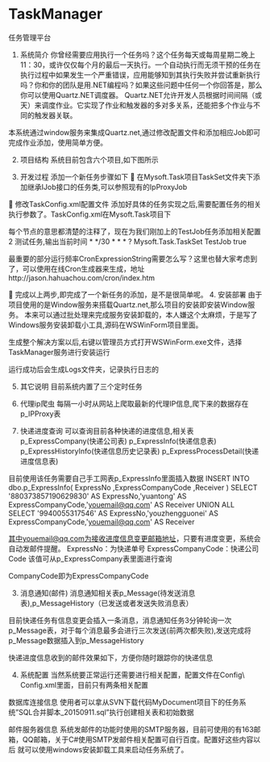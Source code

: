 # TaskManager
任务管理平台
1.	系统简介
你曾经需要应用执行一个任务吗？这个任务每天或每周星期二晚上11：30，或许仅仅每个月的最后一天执行。一个自动执行而无须干预的任务在执行过程中如果发生一个严重错误，应用能够知到其执行失败并尝试重新执行吗？你和你的团队是用.NET编程吗？如果这些问题中任何一个你回答是，那么你可以使用Quartz.NET调度器。 Quartz.NET允许开发人员根据时间间隔（或天）来调度作业。它实现了作业和触发器的多对多关系，还能把多个作业与不同的触发器关联。

本系统通过window服务来集成Quartz.net,通过修改配置文件和添加相应Job即可完成作业添加，使用简单方便。

2.	项目结构
系统目前包含六个项目,如下图所示
 
3.	开发过程
添加一个新任务步骤如下
	在Mysoft.Task项目TaskSet文件夹下添加继承IJob接口的任务类,可以参照现有的IpProxyJob
 
 
	修改TaskConfig.xml配置文件
添加好具体的任务实现之后,需要配置任务的相关执行参数了。TaskConfig.xml在Mysoft.Task项目下
 
每个节点的意思都清楚的注释了，现在为我们刚加上的TestJob任务添加相关配置
  <Task>
    <TaskID>2</TaskID>
    <TaskName>测试任务,输出当前时间</TaskName>
    <TaskParam></TaskParam>
    <!--运行频率设置 每30分钟运行一次-->
    <CronExpressionString>* */30 * * * ?</CronExpressionString>
    <NameSpace>Mysoft.Task.TaskSet</NameSpace>
    <Class>TestJob</Class>
    <IsExcute>true</IsExcute>
  </Task>

最重要的部分运行频率CronExpressionString需要怎么写？这里也替大家考虑到了，可以使用在线Cron生成器来生成，地址http://jason.hahuachou.com/cron/index.htm
 
	完成以上两步,即完成了一个新任务的添加，是不是很简单呢。
4.	安装部署
由于项目使用的是Window服务来搭载Quartz.net,那么项目的安装即安装Window服务。
本来可以通过批处理来完成服务安装卸载的，本人嫌这个太麻烦，于是写了Windows服务安装卸载小工具,源码在WSWinForm项目里面。

生成整个解决方案以后,右键以管理员方式打开WSWinForm.exe文件，选择TaskManager服务进行安装运行
 
运行成功后会生成Logs文件夹，记录执行日志的
 
5.	其它说明
目前系统内置了三个定时任务
1.	代理ip爬虫
每隔一小时从网站上爬取最新的代理IP信息,爬下来的数据存在p_IPProxy表

2.	快递进度查询
可以查询目前各种快递的进度信息,相关表p_ExpressCompany(快递公司表)
p_ExpressInfo(快递信息表) p_ExpressHistoryInfo(快递信息历史记录表)
p_ExpressProcessDetail(快递进度信息表)

目前使用该任务需要自己手工网表p_ExpressInfo里面插入数据
INSERT INTO dbo.p_ExpressInfo( ExpressNo ,ExpressCompanyCode ,Receiver )
SELECT '880373857190629830' AS ExpressNo,'yuantong' AS ExpressCompanyCode,'youemail@qq.com' AS Receiver
UNION ALL
SELECT '9940055317546' AS ExpressNo,'youzhengguonei' AS ExpressCompanyCode,'youemail@qq.com' AS Receiver

其中youemail@qq.com为接收进度信息变更邮箱地址，只要有进度变更，系统会自动发邮件提醒。
ExpressNo：为快递单号
ExpressCompanyCode：快递公司Code  该值可从p_ExpressCompany表里面进行查询
 
CompanyCode即为ExpressCompanyCode

3.	消息通知(邮件)
消息通知相关表p_Message(待发送消息表),p_MessageHistory（已发送或者发送失败消息表）

目前快递任务有信息变更会插入一条消息，消息通知任务3分钟轮询一次p_Message表，对于每个消息最多会进行三次发送(前两次都失败),发送完成将p_Message数据插入到p_MessageHistory

快递进度信息收到的邮件效果如下，方便你随时跟踪你的快递信息
 


4.	系统配置
当然系统要正常运行还需要进行相关配置，配置文件在Config\ Config.xml里面，目前只有两条相关配置
 
数据库连接信息
使用者可以拿从SVN下载代码MyDocument项目下的任务系统”SQL合并脚本_20150911.sql”执行创建相关表和初始数据

邮件服务器信息
系统发邮件的功能时使用的SMTP服务器，目前可使用的有163邮箱，QQ邮箱，关于C#使用SMTP发邮件相关配置可自行百度。配置好这些内容以后
就可以使用windows安装卸载工具来启动任务系统了。
